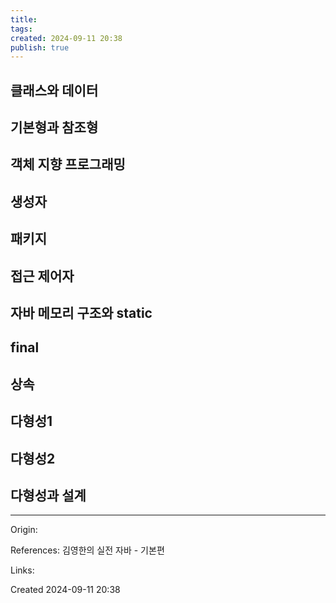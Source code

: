 ```yaml
---
title: 
tags: 
created: 2024-09-11 20:38
publish: true
---
```

## 클래스와 데이터
## 기본형과 참조형
## 객체 지향 프로그래밍
## 생성자
## 패키지
## 접근 제어자
## 자바 메모리 구조와 static
## final
## 상속
## 다형성1
## 다형성2
## 다형성과 설계



---
Origin: 

References: 김영한의 실전 자바 - 기본편

Links: 

Created 2024-09-11 20:38